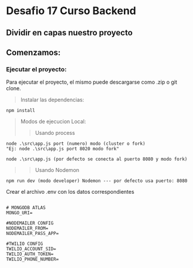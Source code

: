 # Desafio 17 Curso Backend

## Dividir en capas nuestro proyecto

## Comenzamos:

### Ejecutar el proyecto:

Para ejecutar el proyecto, el mismo puede descargarse como .zip o git clone.

> Instalar las dependencias:

```
npm install
```

> Modos de ejecucion Local:
>
> > Usando process

```
node .\src\app.js port (numero) modo (cluster o fork)
"Ej: node .\src\app.js port 8020 modo fork"

node .\src\app.js (por defecto se conecta al puerto 8080 y modo fork)
```

> > Usando Nodemon

```
npm run dev (modo developer) Nodemon --- por defecto usa puerto: 8080
```

Crear el archivo .env con los datos correspondientes

```

# MONGODB ATLAS
MONGO_URI=

#NODEMAILER CONFIG
NODEMAILER_FROM=
NODEMAILER_PASS_APP=

#TWILIO CONFIG
TWILIO_ACCOUNT_SID=
TWILIO_AUTH_TOKEN=
TWILIO_PHONE_NUMBER=
```

